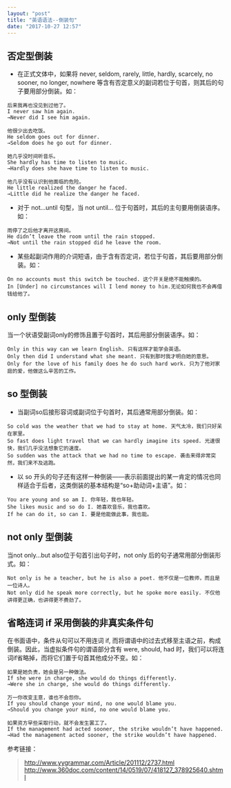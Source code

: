 ```yaml
---
layout: "post"
title: "英语语法--倒装句"
date: "2017-10-27 12:57"
---
```



## 否定型倒装

- 在正式文体中，如果将 never, seldom, rarely, little, hardly, scarcely, no sooner, no longer, nowhere 等含有否定意义的副词若位于句首，则其后的句子要用部分倒装。如：

```
后来我再也没见到过他了。
I never saw him again.
→Never did I see him again.

他很少出去吃饭。
He seldom goes out for dinner.
→Seldom does he go out for dinner.

她几乎没时间听音乐。
She hardly has time to listen to music.
→Hardly does she have time to listen to music.

他几乎没有认识到他面临的危险。
He little realized the danger he faced.
→Little did he realize the danger he faced.
```

- 对于 not…until 句型，当 not until… 位于句首时，其后的主句要用倒装语序。如：

```
雨停了之后他才离开这房间。
He didn’t leave the room until the rain stopped.
→Not until the rain stopped did he leave the room.
```

- 某些起副词作用的介词短语，由于含有否定词，若位于句首，其后要用部分倒装。如：

```
On no accounts must this switch be touched. 这个开关是绝不能触摸的。
In [Under] no circumstances will I lend money to him.无论如何我也不会再借钱给他了。
```

## only 型倒装

当一个状语受副词only的修饰且置于句首时，其后用部分倒装语序。如：

```
Only in this way can we learn English. 只有这样才能学会英语。
Only then did I understand what she meant. 只有到那时我才明白她的意思。
Only for the love of his family does he do such hard work. 只为了他对家庭的爱，他做这么辛苦的工作。
```

## so 型倒装

- 当副词so后接形容词或副词位于句首时，其后通常用部分倒装。如：

```
So cold was the weather that we had to stay at home. 天气太冷，我们只好呆在家里。
So fast does light travel that we can hardly imagine its speed. 光速很快，我们几乎没法想象它的速度。
So sudden was the attack that we had no time to escape. 袭击来得非常突然，我们来不及逃跑。
```

- 以 so 开头的句子还有这样一种倒装——表示前面提出的某一肯定的情况也同样适合于后者，这类倒装的基本结构是“so+助动词+主语”。如：

```
You are young and so am I. 你年轻，我也年轻。
She likes music and so do I. 她喜欢音乐，我也喜欢。
If he can do it, so can I. 要是他能做此事，我也能。
```
## not only 型倒装

当not only…but also位于句首引出句子时，not only 后的句子通常用部分倒装形式。如：

```
Not only is he a teacher, but he is also a poet. 他不仅是一位教师，而且是一位诗人。
Not only did he speak more correctly, but he spoke more easily. 不仅他讲得更正确，也讲得更不费劲了。
```

## 省略连词 if 采用倒装的非真实条件句

在书面语中，条件从句可以不用连词 if, 而将谓语中的过去式移至主语之前，构成倒装。因此，当虚拟条件句的谓语部分含有 were, should, had 时，我们可以将连词if省略掉，而将它们置于句首其他成分不变。如：

```
如果是她负责，她会是另一种做法。
If she were in charge, she would do things differently.
→Were she in charge, she would do things differently. 

万一你改变主意，谁也不会怨你。
If you should change your mind, no one would blame you.
→Should you change your mind, no one would blame you. 

如果资方早些采取行动，就不会发生罢工了。
If the management had acted sooner, the strike wouldn’t have happened.
→Had the management acted sooner, the strike wouldn’t have happened. 
```

参考链接：
> http://www.yygrammar.com/Article/201112/2737.html
> http://www.360doc.com/content/14/0519/07/418127_378925640.shtml
